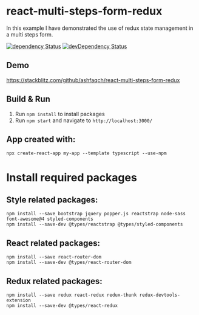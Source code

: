 # react-multi-steps-form-redux

In this example I have demonstrated the use of redux state management in a multi steps form.

[![dependency Status](https://david-dm.org/ashfaqch/react-multi-steps-form-redux.svg)](https://david-dm.org/ashfaqch/react-multi-steps-form-redux#info=dependencies)
[![devDependency Status](https://david-dm.org/ashfaqch/react-multi-steps-form-redux/dev-status.svg)](https://david-dm.org/ashfaqch/react-multi-steps-form-redux#info=devDependencies)

## Demo

https://stackblitz.com/github/ashfaqch/react-multi-steps-form-redux

## Build & Run

1. Run `npm install` to install packages
2. Run `npm start` and navigate to `http://localhost:3000/`

## App created with:

```
npx create-react-app my-app --template typescript --use-npm
```

# Install required packages

## Style related packages:

```
npm install --save bootstrap jquery popper.js reactstrap node-sass font-awesome@4 styled-components
npm install --save-dev @types/reactstrap @types/styled-components
```

## React related packages:

```
npm install --save react-router-dom
npm install --save-dev @types/react-router-dom
```

## Redux related packages:

```
npm install --save redux react-redux redux-thunk redux-devtools-extension
npm install --save-dev @types/react-redux
```
